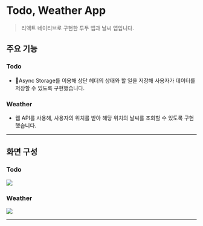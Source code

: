 # Todo, Weather App
> 리액트 네이티브로 구현한 투두 앱과 날씨 앱입니다.

## 주요 기능
### Todo
-   Async Storage를 이용해 상단 헤더의 상태와 할 일을 저장해 사용자가 데이터를 저장할 수 있도록 구현했습니다.

### Weather
-   웹 API를 사용해, 사용자의 위치를 받아 해당 위치의 날씨를 조회할 수 있도록 구현했습니다.
---

## 화면 구성

### Todo
![](https://velog.velcdn.com/images/cji3604/post/47c8881a-9104-4702-84ee-04b7fa92b2b9/image.gif)

### Weather
![](https://velog.velcdn.com/images/cji3604/post/954e4d8d-7c92-406b-83a8-287595cd34eb/image.gif)

---
